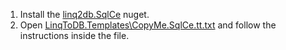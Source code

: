 1. Install the [linq2db.SqlCe](https://nuget.org/packages/linq2db.SqlCe/) nuget.
2. Open [LinqToDB.Templates\CopyMe.SqlCe.tt.txt](https://github.com/linq2db/examples/blob/master/SqlCe/GetStarted/LinqToDB.Templates/CopyMe.SqlCe.tt.txt) and follow the instructions inside the file.
